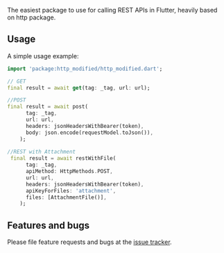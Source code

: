 The easiest package to use for calling REST APIs in Flutter, heavily based on http package.

## Usage

A simple usage example:

```dart
import 'package:http_modified/http_modified.dart';

// GET 
final result = await get(tag: _tag, url: url);

//POST
final result = await post(
      tag: _tag,
      url: url,
      headers: jsonHeadersWithBearer(token),
      body: json.encode(requestModel.toJson()),
    );
    
//REST with Attachment
 final result = await restWithFile(
      tag: _tag,
      apiMethod: HttpMethods.POST,
      url: url,
      headers: jsonHeadersWithBearer(token),
      apiKeyForFiles: 'attachment',
      files: [AttachmentFile()],
    );
```

## Features and bugs

Please file feature requests and bugs at the [issue tracker][tracker].

[tracker]: https://github.com/soewaiyanmyowin/http_modified/issues
